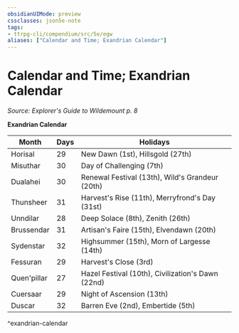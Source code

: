 ```yaml
---
obsidianUIMode: preview
cssclasses: json5e-note
tags:
- ttrpg-cli/compendium/src/5e/egw
aliases: ["Calendar and Time; Exandrian Calendar"]
---
```

# Calendar and Time; Exandrian Calendar
*Source: Explorer's Guide to Wildemount p. 8* 

**Exandrian Calendar**

| Month | Days | Holidays |
|-------|------|----------|
| Horisal | 29 | New Dawn (1st), Hillsgold (27th) |
| Misuthar | 30 | Day of Challenging (7th) |
| Dualahei | 30 | Renewal Festival (13th), Wild's Grandeur (20th) |
| Thunsheer | 31 | Harvest's Rise (11th), Merryfrond's Day (31st) |
| Unndilar | 28 | Deep Solace (8th), Zenith (26th) |
| Brussendar | 31 | Artisan's Faire (15th), Elvendawn (20th) |
| Sydenstar | 32 | Highsummer (15th), Morn of Largesse (14th) |
| Fessuran | 29 | Harvest's Close (3rd) |
| Quen'pillar | 27 | Hazel Festival (10th), Civilization's Dawn (22nd) |
| Cuersaar | 29 | Night of Ascension (13th) |
| Duscar | 32 | Barren Eve (2nd), Embertide (5th) |
^exandrian-calendar